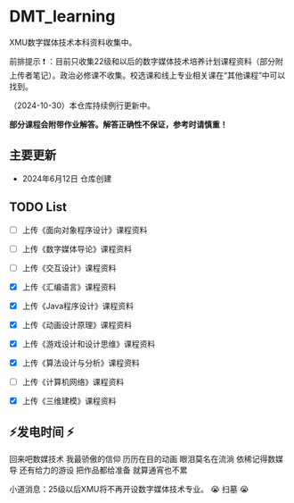 # DMT_learning
XMU数字媒体技术本科资料收集中。

前排提示 :exclamation: ：目前只收集22级和以后的数字媒体技术培养计划课程资料（部分附上传者笔记）。政治必修课不收集。校选课和线上专业相关课在“其他课程”中可以找到。

（2024-10-30）本仓库持续例行更新中。

<b>部分课程会附带作业解答。解答正确性不保证，参考时请慎重！</b>

## 主要更新
- 2024年6月12日  仓库创建



## TODO List
- [ ] 上传《面向对象程序设计》课程资料 
- [ ] 上传《数字媒体导论》课程资料
- [ ] 上传《交互设计》课程资料
- [x] 上传《汇编语言》课程资料
- [x] 上传《Java程序设计》课程资料
- [x] 上传《动画设计原理》课程资料
- [x] 上传《游戏设计和设计思维》课程资料
- [x] 上传《算法设计与分析》课程资料
- [ ] 上传《计算机网络》课程资料
- [x] 上传《三维建模》课程资料


## :zap:发电时间 :zap:
回来吧数媒技术
我最骄傲的信仰
历历在目的动画
眼泪莫名在流淌
依稀记得数媒导
还有给力的游设
把作品都给准备
就算通宵也不累

小道消息：25级以后XMU将不再开设数字媒体技术专业。 :sob: 扫墓 :sob: 
